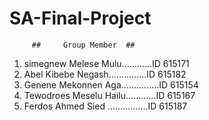 # SA-Final-Project
         ##     Group Member  ##

1. simegnew Melese Mulu............ID 615171
2. Abel Kibebe Negash...............ID 615182
3. Genene Mekonnen Aga...............ID 615154
4. Tewodroes Meselu Hailu............ID 615167
5. Ferdos Ahmed Sied ................ID 615187